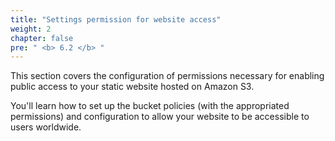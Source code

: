 ```yaml
---
title: "Settings permission for website access"
weight: 2
chapter: false
pre: " <b> 6.2 </b> "
---
```


This section covers the configuration of permissions necessary for enabling public access to your static website hosted on Amazon S3.

You'll learn how to set up the bucket policies (with the appropriated permissions) and configuration to allow your website to be accessible to users worldwide.
